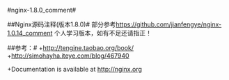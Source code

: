 #nginx-1.8.0_comment#

##Nginx源码注释(版本1.8.0)#
部分参考<https://github.com/jianfengye/nginx-1.0.14_comment>
个人学习版本，如有不足还请指正！

##参考：#
+<http://tengine.taobao.org/book/>
+<http://simohayha.iteye.com/blog/467940>

+Documentation is available at <http://nginx.org>